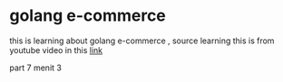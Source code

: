 # golang e-commerce
this is learning about golang e-commerce , source learning this is from youtube video in this [link](https://www.youtube.com/watch?v=4xjl3RvAOqM)

part 7 menit 3

